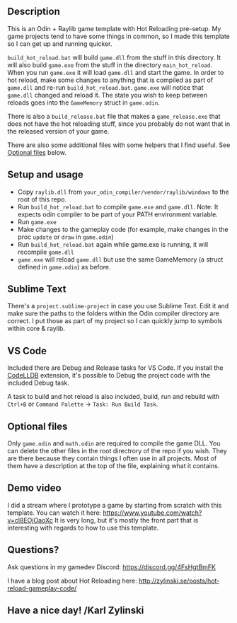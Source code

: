 ## Description

This is an Odin + Raylib game template with Hot Reloading pre-setup.  My game projects tend to have some things in common, so I made this template so I can get up and running quicker. 

`build_hot_reload.bat` will build `game.dll` from the stuff in this directory. It will also build `game.exe` from the stuff in the directory `main_hot_reload`. When you run `game.exe` it will load `game.dll` and start the game. In order to hot reload, make some changes to anything that is compiled as part of `game.dll` and re-run `build_hot_reload.bat`. `game.exe` will notice that `game.dll` changed and reload it. The state you wish to keep between reloads goes into the `GameMemory` struct in `game.odin`.

There is also a `build_release.bat` file that makes a `game_release.exe` that does not have the hot reloading stuff, since you probably do not want that in the released version of your game.

There are also some additional files with some helpers that I find useful. See [Optional files](#optional-files) below.

## Setup and usage

- Copy `raylib.dll` from `your_odin_compiler/vendor/raylib/windows` to the root of this repo.
- Run `build_hot_reload.bat` to compile `game.exe` and `game.dll`. Note: It expects odin compiler to be part of your PATH environment variable.
- Run `game.exe`
- Make changes to the gameplay code (for example, make changes in the proc `update` or `draw` in `game.odin`)
- Run `build_hot_reload.bat` again while game.exe is running, it will recompile `game.dll`
- `game.exe` will reload `game.dll` but use the same GameMemory (a struct defined in `game.odin`) as before.

## Sublime Text
There's a `project.sublime-project` in case you use Sublime Text. Edit it and make sure the paths to the folders within the Odin compiler directory are correct. I put those as part of my project so I can quickly jump to symbols within core & raylib.

## VS Code
Included there are Debug and Release tasks for VS Code. If you install the [CodeLLDB](https://marketplace.visualstudio.com/items?itemName=vadimcn.vscode-lldb) extension, it's possible to Debug the project code with the included Debug task.

A task to build and hot reload is also included, build, run and rebuild with `Ctrl+B` or `Command Palette` -> `Task: Run Build Task`.

## Optional files
Only `game.odin` and `math.odin` are required to compile the game DLL. You can delete the other files in the root directrory of the repo if you wish. They are there because they contain things I often use in all projects. Most of them have a description at the top of the file, explaining what it contains.

## Demo video
I did a stream where I prototype a game by starting from scratch with this template. You can watch it here: https://www.youtube.com/watch?v=cl8EOjOaoXc It is very long, but it's mostly the front part that is interesting with regards to how to use this template.

## Questions?

Ask questions in my gamedev Discord: https://discord.gg/4FsHgtBmFK

I have a blog post about Hot Reloading here: http://zylinski.se/posts/hot-reload-gameplay-code/

## Have a nice day! /Karl Zylinski
